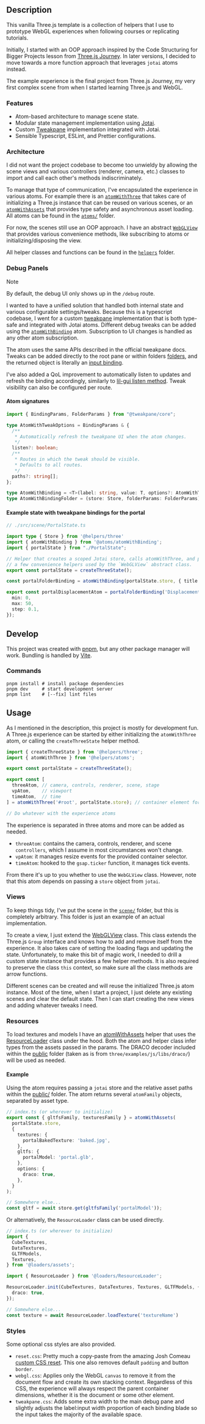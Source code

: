 ## Description

This vanilla Three.js template is a collection of helpers that I use to prototype WebGL experiences when following courses or replicating tutorials.

Initially, I started with an OOP approach inspired by the Code Structuring for Bigger Projects lesson from [Three.js Journey](https://threejs-journey.com/). In later versions, I decided to move towards a more function approach that leverages `jotai` atoms instead.

The example experience is the final project from Three.js Journey, my very first complex scene from when I started learning Three.js and WebGL.

### Features

- Atom-based architecture to manage scene state.
- Modular state management implementation using [Jotai](https://jotai.org).
- Custom [Tweakpane](https://tweakpane.github.io/docs/) implementation integrated with Jotai.
- Sensible Typescript, ESLint, and Prettier configurations.

### Architecture

I did not want the project codebase to become too unwieldy by allowing the scene views and various controllers (renderer, camera, etc.) classes to import and call each other's methods indiscriminately.

To manage that type of communication, I've encapsulated the experience in various atoms. For example there is an [`atomWithThree`](./src/helpers/atoms/atomWithThree.ts) that takes care of initializing a Three.js instance that can be reused on various scenes, or an [`atomWithAssets`](./src/helpers/atoms/atomWithAssets) that provides type safety and asynchronous asset loading. All atoms can be found in the [`atoms/`](./src/atoms) folder. 

For now, the scenes still use an OOP approach. I have an abstract [`WebGLView`](./src/helpers/three/WebGLView.ts) that provides various convenience methods, like subscribing to atoms or initializing/disposing the view.

All helper classes and functions can be found in the [`helpers`](./src/helpers) folder.

### Debug Panels

> [!NOTE]
> By default, the debug UI only shows up in the `/debug` route.

I wanted to have a unified solution that handled both internal state and various configurable settings/tweaks. Because this is a typescript codebase, I went for a custom [tweakpane](https://github.com/cocopon/tweakpane) implementation that is both type-safe and integrated with Jotai atoms. Different debug tweaks can be added using the [`atomWithBinding`](./src/helpers/atoms/atomWithBinding.ts) atom. Subscription to UI changes is handled as any other atom subscription.

The atom uses the same APIs described in the official tweakpane docs. Tweaks can be added directly to the root pane or within folders [folders](https://tweakpane.github.io/docs/ui-components/#folder), and the returned object is literally an [input binding](https://tweakpane.github.io/docs/input-bindings/).

I've also added a QoL improvement to automatically listen to updates and refresh the binding accordingly, similarly to [lil-gui listen method](https://lil-gui.georgealways.com/#Controller#listen). Tweak visibility can also be configured per route.

#### Atom signatures

```ts
import { BindingParams, FolderParams } from "@tweakpane/core";

type AtomWithTweakOptions = BindingParams & {
  /**
   * Automatically refresh the tweakpane UI when the atom changes.
   */
  listen?: boolean;
  /**
   * Routes in which the tweak should be visible.
   * Defaults to all routes.
   */
  paths?: string[];
};

type AtomWithBinding = <T>(label: string, value: T, options?: AtomWithTweakOptions) => WritableAtom<T, [arg: T], void>;
type AtomWithBindingFolder = (store: Store, folderParams: FolderParams) => AtomWithBinding;
```

#### Example state with tweakpane bindings for the portal

```ts
// ./src/scene/PortalState.ts

import type { Store } from '@helpers/three'
import { atomWithBinding } from '@atoms/atomWithBinding';
import { portalState } from "./PortalState";

// Helper that creates a scoped Jotai store, calls atomWithThree, and provides
// a few convenience helpers used by the `WebGLView` abstract class.
export const portalState = createThreeState();

const portalFolderBinding = atomWithBinding(portalState.store, { title: 'Portal' });

export const portalDisplacementAtom = portalFolderBinding('Displacement', 5.0, {
  min: 0,
  max: 50,
  step: 0.1,
});
```

## Develop

This project was created with [pnpm](https://pnpm.io), but any other package manager will work. Bundling is handled by [Vite](https://vitejs.dev).

### Commands

```shell
pnpm install # install package dependencies
pnpm dev     # start development server
pnpm lint    # [--fix] lint files
```

## Usage

As I mentioned in the description, this project is mostly for development fun. A Three.js experience can be started by either initializing the `atomWithThree` atom, or calling the `createThreeState` helper method.

```ts
import { createThreeState } from '@helpers/three';
import { atomWithThree } from '@helpers/atoms';

export const portalState = createThreeState();

export const [
  threeAtom, // camera, controls, renderer, scene, stage
  vpAtom,    // viewport
  timeAtom,  // time
] = atomWithThree('#root', portalState.store); // container element for the canvas

// Do whatever with the experience atoms
```

The experience is separated in three atoms and more can be added as needed.
- `threeAtom`: contains the camera, controls, renderer, and scene `controllers`, which I assume in most circumstances won't change.
- `vpAtom`: it manages resize events for the provided container selector.
- `timeAtom`: hooked to the `gsap.ticker` function, it manages tick events.

From there it's up to you whether to use the `WebGLView` class. However, note that this atom depends on passing a `store` object from `jotai`.

### Views

To keep things tidy, I've put the scene in the [`scene/`](src/scene) folder, but this is completely arbitrary. This folder is just an example of an actual implementation.

To create a view, I just extend the [WebGLView](src/helpers/three/WebGLView.ts) class. This class extends the Three.js `Group` interface and knows how to add and remove itself from the experience. It also takes care of setting the loading flags and updating the state. Unfortunately, to make this bit of magic work, I needed to drill a custom state instance that provides a few helper methods. It is also required to preserve the class `this` context, so make sure all the class methods are arrow functions.

Different scenes can be created and will reuse the initialized Three.js atom instance. Most of the time, when I start a project, I just delete any existing scenes and clear the default state. Then I can start creating the new views and adding whatever tweaks I need.

### Resources

To load textures and models I have an [atomWithAssets](./src/helpers/atoms/atomWithAssets.ts) helper that uses the [ResourceLoader](src/loaders/ResourceLoader.ts) class under the hood. Both the atom and helper class infer types from the assets passed in the params. The DRACO decoder included within the [public](public) folder (taken as is from `three/examples/js/libs/draco/`) will be used as needed.

#### Example

Using the atom requires passing a `jotai` store and the relative asset paths within the [public/]('./public) folder. The atom returns several `atomFamily` objects, separated by asset type.

```ts
// index.ts (or wherever to initialize)
export const { gltfsFamily, texturesFamily } = atomWithAssets(
  portalState.store,
  {
    textures: {
      portalBakedTexture: 'baked.jpg',
    },
    gltfs: {
      portalModel: 'portal.glb',
    },
    options: {
      draco: true,
    },
  }
);

// Somewhere else...
const gltf = await store.get(gltfsFamily('portalModel'));
```

Or alternatively, the `ResourceLoader` class can be used directly.

```ts
// index.ts (or wherever to initialize)
import {
  CubeTextures,
  DataTextures,
  GLTFModels,
  Textures,
} from '@loaders/assets';

import { ResourceLoader } from '@loaders/ResourceLoader';

ResourceLoader.init(CubeTextures, DataTextures, Textures, GLTFModels, {
  draco: true,
});

// Somewhere else...
const texture = await ResourceLoader.loadTexture('textureName')
```

### Styles

Some optional css styles are also provided.

- `reset.css`: Pretty much a copy-paste from the amazing Josh Comeau [custom CSS reset](https://www.joshwcomeau.com/css/custom-css-reset/). This one also removes default `padding` and button `border`.
- `webgl.css`: Applies only the WebGL `canvas` to remove it from the document flow and create its own stacking context. Regardless of this CSS, the experience will always respect the parent container dimensions, whether it is the document or some other element.
- `tweakpane.css`: Adds some extra width to the main debug pane and slightly adjusts the label:input width proportion of each binding blade so the input takes the majority of the available space.
